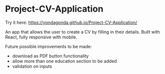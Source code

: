# Project-CV-Application

Try it here: https://yondagonda.github.io/Project-CV-Application/

An app that allows the user to create a CV by filling in their details. Built with React, fully responsive with mobile.

Future possible improvements to be made:
- download as PDF button functionality
- allow more than one education section to be added
- validation on inputs
